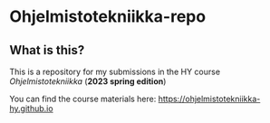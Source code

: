 
# Ohjelmistotekniikka-repo

## What is this?

This is a repository for my submissions in the HY course *Ohjelmistotekniikka* (**2023 spring edition**)

You can find the course materials here: https://ohjelmistotekniikka-hy.github.io


